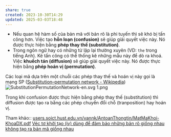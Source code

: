 ```yaml
---
share: true
created: 2023-10-30T14:29
updated: 2025-03-03T18:48
---
```

- Nếu quan hệ hàm số của bản mã với bản rõ là phi tuyến thì sẽ khó bị tấn công hơn. Việc tạo **hỗn loạn (confusion)** sẽ giúp giải quyết việc này. Nó được thực hiện bằng **phép thay thế (substitution)**.
- Trong ngôn ngữ hay có những từ lặp lại thường xuyên (VD: `the` trong tiếng Anh). Kẻ tấn công có thể thống kê những mẫu này để dò ra khoá. Việc **khuếch tán (diffusion)** sẽ giúp giải quyết việc này. Nó được thực hiện bằng **phép hoán vị (permutation)**.

Các loại mã dựa trên một chuỗi các phép thay thế và hoán vị này gọi là mạng SP ([Substitution–permutation network - Wikipedia](https://en.wikipedia.org/wiki/Substitution–permutation_network))
![SubstitutionPermutationNetwork-en.svg 1.png](../../../attachments/SubstitutionPermutationNetwork-en.svg%201.png)

Trong khi confusion được thực hiện bằng phép thay thế (substitution) thì diffusion được tạo ra bằng các phép chuyển đổi chỗ (tranposition) hay hoán vị.

Tham khảo:: [users.soict.hust.edu.vn/vannk/AntoanThongtin/MatMaKhoi-KhoaDX.pdf](https://users.soict.hust.edu.vn/vannk/AntoanThongtin/MatMaKhoi-KhoaDX.pdf)
[Véc tơ khởi tạo (iv) dùng để đảm bảo những bản rõ giống nhau không tạo ra bản mã giống nhau](./V%C3%A9c%20t%C6%A1%20kh%E1%BB%9Fi%20t%E1%BA%A1o%20(iv)%20d%C3%B9ng%20%C4%91%E1%BB%83%20%C4%91%E1%BA%A3m%20b%E1%BA%A3o%20nh%E1%BB%AFng%20b%E1%BA%A3n%20r%C3%B5%20gi%E1%BB%91ng%20nhau%20kh%C3%B4ng%20t%E1%BA%A1o%20ra%20b%E1%BA%A3n%20m%C3%A3%20gi%E1%BB%91ng%20nhau.md)